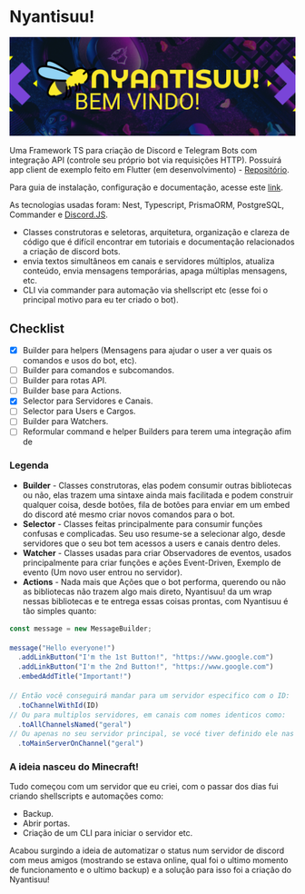 # Nyantisuu!
<img src="https://raw.githubusercontent.com/Nyantise/Nyantise/main/assets/nyantisuuBanner.png"/>


Uma Framework TS para criação de Discord e Telegram Bots com integração API (controle seu próprio bot via requisições HTTP). Possuirá app client de exemplo feito em Flutter (em desenvolvimento) - [Repositório](https://github.com/Nyantise/nyantisuu-client).<br/>

Para guia de instalação, configuração e documentação, acesse este [link](https://nyantisuu.netlify.app).

As tecnologias usadas foram: Nest, Typescript, PrismaORM, PostgreSQL, Commander e [Discord.JS](https://discord.js.org).
- Classes construtoras e seletoras, arquitetura, organização e clareza de código que é difícil encontrar em tutoriais e documentação relacionados a criação de discord bots.
- envia textos simultâneos em canais e servidores múltiplos, atualiza conteúdo, envia mensagens temporárias, apaga múltiplas mensagens, etc.
- CLI via commander para automação via shellscript etc (esse foi o principal motivo para eu ter criado o bot).

## Checklist
- [x] Builder para helpers (Mensagens para ajudar o user a ver quais os comandos e usos do bot, etc).
- [ ] Builder para comandos e subcomandos.
- [ ] Builder para rotas API.
- [ ] Builder base para Actions.
- [x] Selector para Servidores e Canais.
- [ ] Selector para Users e Cargos.
- [ ] Builder para Watchers.
- [ ] Reformular command e helper Builders para terem uma integração afim de 

### Legenda
- **Builder** - Classes construtoras, elas podem consumir outras bibliotecas ou não, elas trazem uma sintaxe ainda mais facilitada e podem construir qualquer coisa, desde botões, fila de botões para enviar em um embed do discord até mesmo criar novos comandos para o bot.
- **Selector** - Classes feitas principalmente para consumir funções confusas e complicadas. Seu uso resume-se a selecionar algo, desde servidores que o seu bot tem acessos a users e canais dentro deles.
- **Watcher** - Classes usadas para criar Observadores de eventos, usados principalmente para criar funções e ações Event-Driven, Exemplo de evento (Um novo user entrou no servidor).
- **Actions** - Nada mais que Ações que o bot performa, querendo ou não as bibliotecas não trazem algo mais direto, Nyantisuu! da um wrap nessas bibliotecas e te entrega essas coisas prontas, com Nyantisuu é tão simples quanto:
```javascript
const message = new MessageBuilder;

message("Hello everyone!")
  .addLinkButton("I'm the 1st Button!", "https://www.google.com")
  .addLinkButton("I'm the 2nd Button!", "https://www.google.com")
  .embedAddTitle("Important!")

// Então você conseguirá mandar para um servidor especifico com o ID:
  .toChannelWithId(ID)
// Ou para multiplos servidores, em canais com nomes identicos como:
  .toAllChannelsNamed("geral")
// Ou apenas no seu servidor principal, se vocé tiver definido ele nas configurações:
  .toMainServerOnChannel("geral")
```

### A ideia nasceu do Minecraft! 
Tudo começou com um servidor que eu criei, com o passar dos dias fui criando shellscripts e automações como:<br>
- Backup.<br>
- Abrir portas.<br>
- Criação de um CLI para iniciar o servidor etc.<br>

Acabou surgindo a ideia de automatizar o status num servidor de discord com meus amigos (mostrando se estava online, qual foi o ultimo momento de funcionamento e o ultimo backup) e a solução para isso foi a criação do Nyantisuu!
